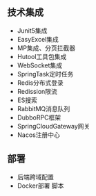 


## 技术集成

- Junit5集成
- EasyExcel集成
- MP集成、分页拦截器
- Hutool工具包集成
- WebSocket集成
- SpringTask定时任务
- Redis分布式登录
- Redission限流
- ES搜索
- RabbitMQ消息队列
- DubboRPC框架
- SpringCloudGateway网关
- Nacos注册中心

## 部署

- 后端跨域配置
- Docker部署 脚本


